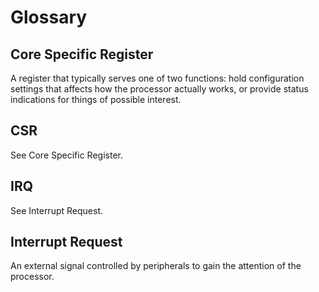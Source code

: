 # Glossary

## Core Specific Register

A register that typically serves one of two functions: hold configuration settings that affects how the processor actually works, or provide status indications for things of possible interest.

## CSR

See Core Specific Register.

## IRQ

See Interrupt Request.

## Interrupt Request

An external signal controlled by peripherals to gain the attention of the processor.

